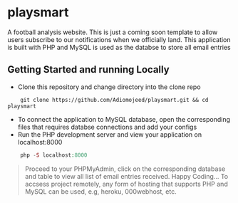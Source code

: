 # playsmart
A football analysis website. This is just a coming soon template to allow users subscribe to our notifications when we officially land.
This application is built with PHP and MySQL is used as the databse to store all email entries

## Getting Started and running Locally
- Clone this repository and change directory into the clone repo
```git
    git clone https://github.com/Adiomojeed/playsmart.git && cd playsmart
```
- To connect the application to MySQL database, open the corresponding files that requires databse connections and add your configs
- Run the PHP development server and view your application on localhost:8000
```php
    php -S localhost:8000
```
> Proceed to your PHPMyAdmin, click on the corresponding database and table to view all list of email entries received.
> Happy Coding...
> To accsess project remotely, any form of hosting that supports PHP and MySQL can be used, e.g, heroku, 000webhost, etc.